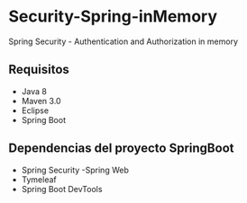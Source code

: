 # Security-Spring-inMemory
Spring Security - Authentication and Authorization in memory 

## Requisitos
- Java 8 
- Maven 3.0
- Eclipse 
- Spring Boot


## Dependencias del proyecto SpringBoot
- Spring Security
-Spring Web
- Tymeleaf
- Spring Boot DevTools
